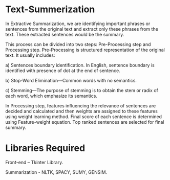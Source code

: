# Text-Summerization
In Extractive Summarization, we are identifying important phrases or sentences from the original text and extract only these phrases from the text. These extracted sentences would be the summary.

This process can be divided into two steps: Pre-Processing step and
Processing step. 
Pre-Processing is structured representation of the original text. It usually includes:

a)	Sentences boundary identification. In English, sentence boundary is identified with presence of dot at the end of sentence. 

b)	Stop-Word Elimination—Common words with no semantics. 

c)	Stemming—The purpose of stemming is to obtain the stem or radix of each word, which emphasize its semantics.

In Processing step, features influencing the relevance of sentences are decided and calculated and then weights are assigned to these features using weight learning method. Final score of each sentence is determined using Feature-weight equation. Top ranked sentences are selected for final summary.

# Libraries Required
Front-end – Tkinter Library.

Summarization - NLTK, SPACY, SUMY, GENSIM.



